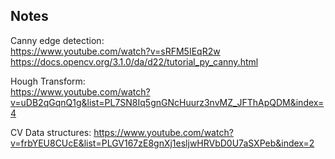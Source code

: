 ## Notes

Canny edge detection:    
https://www.youtube.com/watch?v=sRFM5IEqR2w      
https://docs.opencv.org/3.1.0/da/d22/tutorial_py_canny.html      

Hough Transform:      
https://www.youtube.com/watch?v=uDB2qGqnQ1g&list=PL7SN8Iq5gnGNcHuurz3nvMZ_JFThApQDM&index=4     

CV Data structures: https://www.youtube.com/watch?v=frbYEU8CUcE&list=PLGV167zE8gnXj1esljwHRVbD0U7aSXPeb&index=2     
